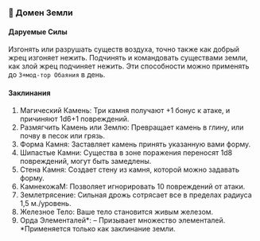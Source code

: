 ### 🧱 Домен Земли
#### Даруемые Силы
Изгонять или разрушать существ воздуха, точно также как добрый жрец изгоняет нежить. Подчинять и командовать существами земли, как злой жрец подчиняет нежить. Эти способности можно применять до `3+мод-тор Обаяния` в день.
#### Заклинания
1. Магический Камень: Три камня получают +1 бонус к атаке, и причиняют 1d6+1 повреждений.
2. Размягчить Камень или Землю: Превращает камень в глину, или почву в песок или грязь.
3. Форма Камня: Заставляет камень принять указанную вами форму.
4. Шипастые Камни: Существа в зоне поражения переносят 1d8 повреждений, могут быть замедлены.
5. Стена Камня: Создает стену из камня, которой можно задавать форму.
6. КамнекожаМ: Позволяет игнорировать 10 повреждений от атаки.
7. Землетрясение: Сильная дрожь сотрясает все в пределах радиуса 1,5 м./уровень.
8. Железное Тело: Ваше тело становится живым железом.
9. Орда Элементалей\*: – Призывает множество элементалей.
\*Применяется только как заклинание земли.
